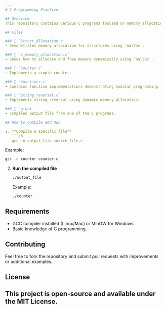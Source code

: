 ```yaml
---
# C Programming Practice

## Overview
This repository contains various C programs focused on memory allocation, string manipulation, counters, and functions. All memory allocation in this project is done using `malloc`.

## Files

### 📂 `Struct_Allocation.c`
- Demonstrates memory allocation for structures using `malloc`.

### 📂 `c_memory_allocation.c`
- Shows how to allocate and free memory dynamically using `malloc`.

### 📂 `counter.c`
- Implements a simple counter.

### 📂 `functions.c`
- Contains function implementations demonstrating modular programming.

### 📂 `string_reversal.c`
- Implements string reversal using dynamic memory allocation.

### 📂 `a.out`
- Compiled output file from one of the C programs.

## How to Compile and Run

1. **Compile a specific file**  
   ```sh
   gcc -o output_file source_file.c
   ```
   Example:
   ```sh
   gcc -o counter counter.c
   ```

2. **Run the compiled file**  
   ```sh
   ./output_file
   ```
   Example:
   ```sh
   ./counter
   ```

## Requirements
- GCC compiler installed (Linux/Mac) or MinGW for Windows.
- Basic knowledge of C programming.

## Contributing
Feel free to fork the repository and submit pull requests with improvements or additional examples.

## License
This project is open-source and available under the MIT License.
---
```


